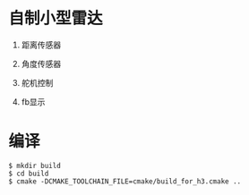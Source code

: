 # 自制小型雷达

1. 距离传感器

2. 角度传感器

3. 舵机控制

4. fb显示

# 编译
```
$ mkdir build
$ cd build
$ cmake -DCMAKE_TOOLCHAIN_FILE=cmake/build_for_h3.cmake ..
```